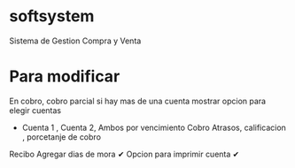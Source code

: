# softsystem
Sistema de Gestion Compra y Venta
# Para modificar
En cobro, cobro parcial si hay mas de una cuenta mostrar opcion para elegir cuentas
- Cuenta 1 , Cuenta 2, Ambos por vencimiento
Cobro
Atrasos, calificacion , porcetanje de cobro

Recibo 
Agregar dias de mora ✔
Opcion para imprimir cuenta ✔